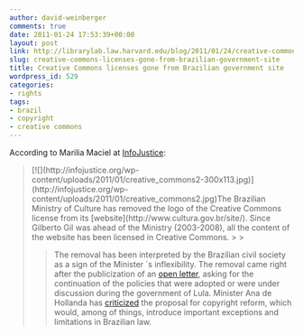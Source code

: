 ```yaml
---
author: david-weinberger
comments: true
date: 2011-01-24 17:53:39+00:00
layout: post
link: http://librarylab.law.harvard.edu/blog/2011/01/24/creative-commons-licenses-gone-from-brazilian-government-site/
slug: creative-commons-licenses-gone-from-brazilian-government-site
title: Creative Commons licenses gone from Brazilian government site
wordpress_id: 529
categories:
- rights
tags:
- brazil
- copyright
- creative commons
---
```


According to Marilia Maciel at [InfoJustice](http://infojustice.org/archives/867):



<blockquote>[![](http://infojustice.org/wp-content/uploads/2011/01/creative_commons2-300x113.jpg)](http://infojustice.org/wp-content/uploads/2011/01/creative_commons2.jpg)The Brazilian Ministry of Culture has removed the logo of the Creative Commons license from its [website](http://www.cultura.gov.br/site/). Since Gilberto Gil was ahead of the Ministry (2003-2008), all the content of the website has been licensed in Creative Commons.
>
>

>
> The removal has been interpreted by the Brazilian civil society as a sign of the Minister ´s inflexibility. The removal came right after the publicization of an [open letter](http://culturadigital.br/cartaaberta/), asking for the continuation of the policies that were adopted or were under discussion during the government of Lula. Minister Ana de Hollanda has [criticized](../archives/713) the proposal for copyright reform, which would, among of things, introduce important exceptions and limitations in Brazilian law.
>
> </blockquote>




